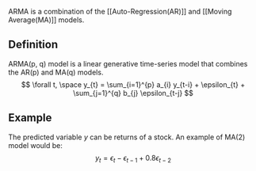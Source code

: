 ARMA is a combination of the [[Auto-Regression(AR)]] and [[Moving Average(MA)]] models.
## Definition
ARMA(p, q) model is a linear generative time-series model that combines the AR(p) and MA(q) models. 
$$ \forall t, \space y_{t} = \sum_{i=1}^{p} a_{i} y_{t-i} + \epsilon_{t} + \sum_{j=1}^{q} b_{j} \epsilon_{t-j} $$
## Example
The predicted variable $y$ can be returns of a stock.
An example of MA(2) model would be: 
$$y_{t} = \epsilon_{t} - \epsilon_{t-1} + 0.8\epsilon_{t-2} $$